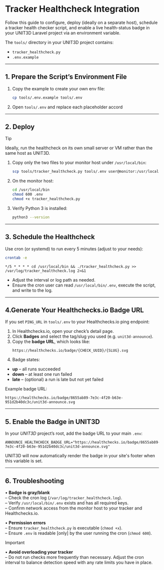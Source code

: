 # Tracker Healthcheck Integration

Follow this guide to configure, deploy (ideally on a separate host), schedule a tracker health checker script, and enable a live health-status badge in your UNIT3D Laravel project via an environment variable.


The `tools/` directory in your UNIT3D project contains:

- `tracker_healthcheck.py`
- `.env.example`

---

## 1. Prepare the Script’s Environment File

1. Copy the example to create your own env file:
   ```bash
   cp tools/.env.example tools/.env
   ```

2. Open `tools/.env` and replace each placeholder accord



---

## 2. Deploy

> [!TIP]
> Ideally, run the healthcheck on its own small server or VM rather than the same host as UNIT3D.

1. Copy only the two files to your monitor host under `/usr/local/bin`:
   ```bash
   scp tools/tracker_healthcheck.py tools/.env user@monitor:/usr/local/bin/
   ```
2. On the monitor host:
   ```bash
   cd /usr/local/bin
   chmod 600 .env
   chmod +x tracker_healthcheck.py
   ```
3. Verify Python 3 is installed:
   ```bash
   python3 --version
   ```

---

## 3. Schedule the Healthcheck

Use cron (or systemd) to run every 5 minutes (adjust to your needs):

```bash
crontab -e
```

```cron
*/5 * * * * cd /usr/local/bin && ./tracker_healthcheck.py >> /var/log/tracker_healthcheck.log 2>&1
```

- Adjust the interval or log path as needed.
- Ensure the cron user can read `/usr/local/bin/.env`, execute the script, and write to the log.

---

## 4.Generate Your Healthchecks.io Badge URL

If you set `PING_URL` in `tools/.env` to your Healthchecks.io ping endpoint:

1. In Healthchecks.io, open your check’s detail page.
2. Click **Badges** and select the tag/slug you used (e.g. `unit3d-announce`).
3. Copy the **badge URL**, which looks like:
   ```
   https://healthchecks.io/badge/{CHECK_UUID}/{SLUG}.svg
   ```
4. Badge states:
- **up** – all runs succeeded
- **down** – at least one run failed
- **late** – (optional) a run is late but not yet failed

Example badge URL:
```
https://healthchecks.io/badge/8655ab89-7e3c-4f20-b63e-951d2b40dc3c/unit3d-announce.svg
```

---

## 5. Enable the Badge in UNIT3D

In your *UNIT3D* project’s root, add the badge URL to your main `.env`:

```
ANNOUNCE_HEALTHCHECK_BADGE_URL="https://healthchecks.io/badge/8655ab89-7e3c-4f20-b63e-951d2b40dc3c/unit3d-announce.svg"
```

UNIT3D will now automatically render the badge in your site's footer when this variable is set.

---

## 6. Troubleshooting

• **Badge is gray/blank**  
– Check the cron log (`/var/log/tracker_healthcheck.log`).  
– Verify `/usr/local/bin/.env` exists and has all required keys.  
– Confirm network access from the monitor host to your tracker and Healthchecks.io.

• **Permission errors**  
– Ensure `tracker_healthcheck.py` is executable (`chmod +x`).  
– Ensure `.env` is readable [only] by the user running the cron (`chmod 600`).

> [!IMPORTANT]
• **Avoid overloading your tracker**  
– Do not run checks more frequently than necessary. Adjust the cron interval to balance detection speed with any rate limits you have in place.